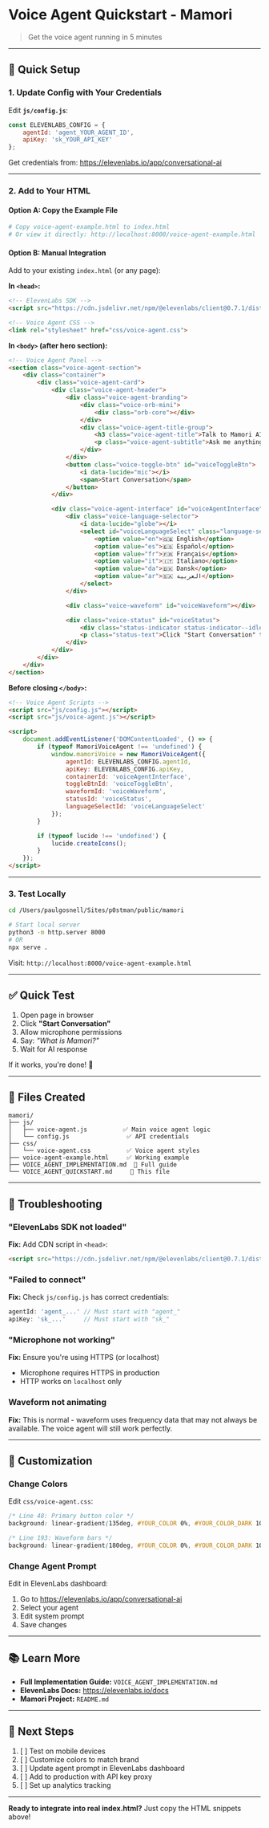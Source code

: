 # Voice Agent Quickstart - Mamori

> Get the voice agent running in 5 minutes

---

## 🚀 Quick Setup

### 1. Update Config with Your Credentials

Edit **`js/config.js`**:

```javascript
const ELEVENLABS_CONFIG = {
    agentId: 'agent_YOUR_AGENT_ID',
    apiKey: 'sk_YOUR_API_KEY'
};
```

Get credentials from: https://elevenlabs.io/app/conversational-ai

---

### 2. Add to Your HTML

#### Option A: Copy the Example File

```bash
# Copy voice-agent-example.html to index.html
# Or view it directly: http://localhost:8000/voice-agent-example.html
```

#### Option B: Manual Integration

Add to your existing `index.html` (or any page):

**In `<head>`:**
```html
<!-- ElevenLabs SDK -->
<script src="https://cdn.jsdelivr.net/npm/@elevenlabs/client@0.7.1/dist/elevenlabs.umd.js"></script>

<!-- Voice Agent CSS -->
<link rel="stylesheet" href="css/voice-agent.css">
```

**In `<body>` (after hero section):**
```html
<!-- Voice Agent Panel -->
<section class="voice-agent-section">
    <div class="container">
        <div class="voice-agent-card">
            <div class="voice-agent-header">
                <div class="voice-agent-branding">
                    <div class="voice-orb-mini">
                        <div class="orb-core"></div>
                    </div>
                    <div class="voice-agent-title-group">
                        <h3 class="voice-agent-title">Talk to Mamori AI</h3>
                        <p class="voice-agent-subtitle">Ask me anything about health & wellness</p>
                    </div>
                </div>
                <button class="voice-toggle-btn" id="voiceToggleBtn">
                    <i data-lucide="mic"></i>
                    <span>Start Conversation</span>
                </button>
            </div>

            <div class="voice-agent-interface" id="voiceAgentInterface" style="display: none;">
                <div class="voice-language-selector">
                    <i data-lucide="globe"></i>
                    <select id="voiceLanguageSelect" class="language-select">
                        <option value="en">🇬🇧 English</option>
                        <option value="es">🇪🇸 Español</option>
                        <option value="fr">🇫🇷 Français</option>
                        <option value="it">🇮🇹 Italiano</option>
                        <option value="da">🇩🇰 Dansk</option>
                        <option value="ar">🇸🇦 العربية</option>
                    </select>
                </div>

                <div class="voice-waveform" id="voiceWaveform"></div>

                <div class="voice-status" id="voiceStatus">
                    <div class="status-indicator status-indicator--idle"></div>
                    <p class="status-text">Click "Start Conversation" to begin talking</p>
                </div>
            </div>
        </div>
    </div>
</section>
```

**Before closing `</body>`:**
```html
<!-- Voice Agent Scripts -->
<script src="js/config.js"></script>
<script src="js/voice-agent.js"></script>

<script>
    document.addEventListener('DOMContentLoaded', () => {
        if (typeof MamoriVoiceAgent !== 'undefined') {
            window.mamoriVoice = new MamoriVoiceAgent({
                agentId: ELEVENLABS_CONFIG.agentId,
                apiKey: ELEVENLABS_CONFIG.apiKey,
                containerId: 'voiceAgentInterface',
                toggleBtnId: 'voiceToggleBtn',
                waveformId: 'voiceWaveform',
                statusId: 'voiceStatus',
                languageSelectId: 'voiceLanguageSelect'
            });
        }

        if (typeof lucide !== 'undefined') {
            lucide.createIcons();
        }
    });
</script>
```

---

### 3. Test Locally

```bash
cd /Users/paulgosnell/Sites/p0stman/public/mamori

# Start local server
python3 -m http.server 8000
# OR
npx serve .
```

Visit: `http://localhost:8000/voice-agent-example.html`

---

## ✅ Quick Test

1. Open page in browser
2. Click **"Start Conversation"**
3. Allow microphone permissions
4. Say: *"What is Mamori?"*
5. Wait for AI response

If it works, you're done! 🎉

---

## 📁 Files Created

```
mamori/
├── js/
│   ├── voice-agent.js          ✅ Main voice agent logic
│   └── config.js                ✅ API credentials
├── css/
│   └── voice-agent.css          ✅ Voice agent styles
├── voice-agent-example.html     ✅ Working example
├── VOICE_AGENT_IMPLEMENTATION.md  📖 Full guide
└── VOICE_AGENT_QUICKSTART.md     📖 This file
```

---

## 🐛 Troubleshooting

### "ElevenLabs SDK not loaded"
**Fix:** Add CDN script in `<head>`:
```html
<script src="https://cdn.jsdelivr.net/npm/@elevenlabs/client@0.7.1/dist/elevenlabs.umd.js"></script>
```

### "Failed to connect"
**Fix:** Check `js/config.js` has correct credentials:
```javascript
agentId: 'agent_...' // Must start with "agent_"
apiKey: 'sk_...'     // Must start with "sk_"
```

### "Microphone not working"
**Fix:** Ensure you're using HTTPS (or localhost)
- Microphone requires HTTPS in production
- HTTP works on `localhost` only

### Waveform not animating
**Fix:** This is normal - waveform uses frequency data that may not always be available. The voice agent will still work perfectly.

---

## 🎨 Customization

### Change Colors
Edit `css/voice-agent.css`:

```css
/* Line 48: Primary button color */
background: linear-gradient(135deg, #YOUR_COLOR 0%, #YOUR_COLOR_DARK 100%);

/* Line 193: Waveform bars */
background: linear-gradient(180deg, #YOUR_COLOR 0%, #YOUR_COLOR_DARK 100%);
```

### Change Agent Prompt
Edit in ElevenLabs dashboard:
1. Go to https://elevenlabs.io/app/conversational-ai
2. Select your agent
3. Edit system prompt
4. Save changes

---

## 📚 Learn More

- **Full Implementation Guide:** `VOICE_AGENT_IMPLEMENTATION.md`
- **ElevenLabs Docs:** https://elevenlabs.io/docs
- **Mamori Project:** `README.md`

---

## 🎯 Next Steps

1. [ ] Test on mobile devices
2. [ ] Customize colors to match brand
3. [ ] Update agent prompt in ElevenLabs dashboard
4. [ ] Add to production with API key proxy
5. [ ] Set up analytics tracking

---

**Ready to integrate into real index.html?** Just copy the HTML snippets above!
